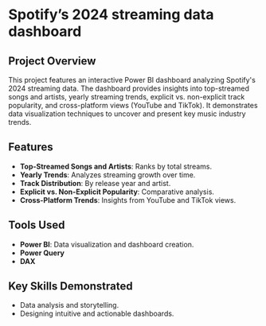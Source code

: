 # Spotify’s 2024 streaming data dashboard

## Project Overview

This project features an interactive Power BI dashboard analyzing Spotify's 2024 streaming data. The dashboard provides insights into top-streamed songs and artists, yearly streaming trends, explicit vs. non-explicit track popularity, and cross-platform views (YouTube and TikTok). It demonstrates data visualization techniques to uncover and present key music industry trends.

## Features

- **Top-Streamed Songs and Artists**: Ranks by total streams.
- **Yearly Trends**: Analyzes streaming growth over time.
- **Track Distribution**: By release year and artist.
- **Explicit vs. Non-Explicit Popularity**: Comparative analysis.
- **Cross-Platform Trends**: Insights from YouTube and TikTok views.

## Tools Used

- **Power BI**: Data visualization and dashboard creation.
- **Power Query**
- **DAX**

## Key Skills Demonstrated

- Data analysis and storytelling.
- Designing intuitive and actionable dashboards.
